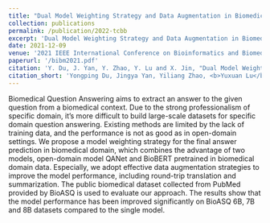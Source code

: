```yaml
---
title: "Dual Model Weighting Strategy and Data Augmentation in Biomedical Question Answering"
collection: publications
permalink: /publication/2022-tcbb
excerpt: 'Dual Model Weighting Strategy and Data Augmentation in Biomedical Question Answering'
date: 2021-12-09
venue: '2021 IEEE International Conference on Bioinformatics and Biomedicine (BIBM)'
paperurl: '/bibm2021.pdf'
citation: 'Y. Du, J. Yan, Y. Zhao, Y. Lu and X. Jin, "Dual Model Weighting Strategy and Data Augmentation in Biomedical Question Answering," 2021 IEEE International Conference on Bioinformatics and Biomedicine (BIBM), 2021, pp. 659-662, doi: 10.1109/BIBM52615.2021.9669386.'
citation_short: 'Yongping Du, Jingya Yan, Yiliang Zhao, <b>Yuxuan Lu</b>, and Xingnan Jin, Dual Model Weighting Strategy and Data Augmentation in Biomedical Question Answering (<i>IEEE BIBM 2021</i>)'
---
```

Biomedical Question Answering aims to extract an answer to the given question from a biomedical context. Due to the strong professionalism of specific domain, it’s more difficult to build large-scale datasets for specific domain question answering. Existing methods are limited by the lack of training data, and the performance is not as good as in open-domain settings. We propose a model weighting strategy for the final answer prediction in biomedical domain, which combines the advantage of two models, open-domain model QANet and BioBERT pretrained in biomedical domain data. Especially, we adopt effective data augmentation strategies to improve the model performance, including round-trip translation and summarization. The public biomedical dataset collected from PubMed provided by BioASQ is used to evaluate our approach. The results show that the model performance has been improved significantly on BioASQ 6B, 7B and 8B datasets compared to the single model.


<!-- [Download paper here](https://arxiv.org/pdf/2206.12866.pdf) -->
